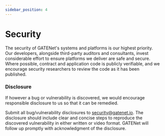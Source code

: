 ```yaml
---
sidebar_position: 4
---
```


# Security
The security of GATENet&#39;s systems and platforms is our highest priority. Our developers, alongside third-party auditors and consultants, invest considerable effort to ensure platforms we deliver are safe and secure. Where possible, contract and application code is publicly verifiable, and we encourage security researchers to review the code as it has been published.
### Disclosure
If however a bug or vulnerability is discovered, we would encourage responsible disclosure to us so that it can be remedied.

Submit all bug/vulnerability disclosures to security@gatenet.io. The disclosure should include clear and concise steps to reproduce the discovered vulnerability in either written or video format. GATENet will follow up promptly with acknowledgment of the disclosure.
